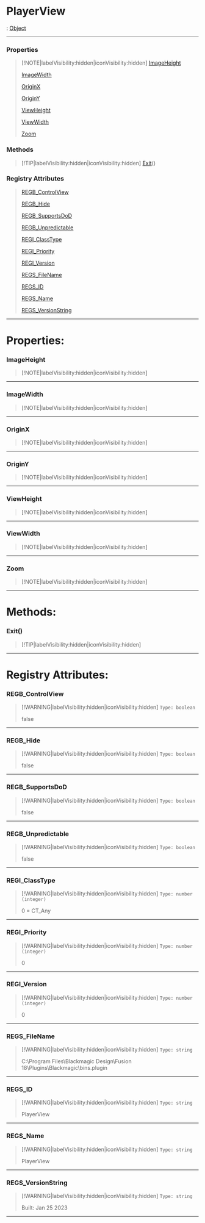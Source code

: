 # PlayerView
 : [Object](Object.md)
___
### Properties  
> [!NOTE|labelVisibility:hidden|iconVisibility:hidden]
> [ImageHeight](#ImageHeight)
>
> [ImageWidth](#ImageWidth)
>
> [OriginX](#OriginX)
>
> [OriginY](#OriginY)
>
> [ViewHeight](#ViewHeight)
>
> [ViewWidth](#ViewWidth)
>
> [Zoom](#Zoom)
>
### Methods  
> [!TIP|labelVisibility:hidden|iconVisibility:hidden]
> [Exit](#Exit)()
>
### Registry Attributes
> [REGB_ControlView](#REGB_ControlView)
>
> [REGB_Hide](#REGB_Hide)
>
> [REGB_SupportsDoD](#REGB_SupportsDoD)
>
> [REGB_Unpredictable](#REGB_Unpredictable)
>
> [REGI_ClassType](#REGI_ClassType)
>
> [REGI_Priority](#REGI_Priority)
>
> [REGI_Version](#REGI_Version)
>
> [REGS_FileName](#REGS_FileName)
>
> [REGS_ID](#REGS_ID)
>
> [REGS_Name](#REGS_Name)
>
> [REGS_VersionString](#REGS_VersionString)
>
___

# Properties: <!-- {docsify-ignore} -->

### ImageHeight
> [!NOTE|labelVisibility:hidden|iconVisibility:hidden]
___

### ImageWidth
> [!NOTE|labelVisibility:hidden|iconVisibility:hidden]
___

### OriginX
> [!NOTE|labelVisibility:hidden|iconVisibility:hidden]
___

### OriginY
> [!NOTE|labelVisibility:hidden|iconVisibility:hidden]
___

### ViewHeight
> [!NOTE|labelVisibility:hidden|iconVisibility:hidden]
___

### ViewWidth
> [!NOTE|labelVisibility:hidden|iconVisibility:hidden]
___

### Zoom
> [!NOTE|labelVisibility:hidden|iconVisibility:hidden]
___


# Methods: <!-- {docsify-ignore} -->

### Exit()
> [!TIP|labelVisibility:hidden|iconVisibility:hidden]
___


# Registry Attributes: <!-- {docsify-ignore} -->

### REGB_ControlView
> [!WARNING|labelVisibility:hidden|iconVisibility:hidden]
> `Type: boolean`
>
> false
>
___

### REGB_Hide
> [!WARNING|labelVisibility:hidden|iconVisibility:hidden]
> `Type: boolean`
>
> false
>
___

### REGB_SupportsDoD
> [!WARNING|labelVisibility:hidden|iconVisibility:hidden]
> `Type: boolean`
>
> false
>
___

### REGB_Unpredictable
> [!WARNING|labelVisibility:hidden|iconVisibility:hidden]
> `Type: boolean`
>
> false
>
___

### REGI_ClassType
> [!WARNING|labelVisibility:hidden|iconVisibility:hidden]
> `Type: number (integer)`
>
> 0 = CT_Any
>
___

### REGI_Priority
> [!WARNING|labelVisibility:hidden|iconVisibility:hidden]
> `Type: number (integer)`
>
> 0
>
___

### REGI_Version
> [!WARNING|labelVisibility:hidden|iconVisibility:hidden]
> `Type: number (integer)`
>
> 0
>
___

### REGS_FileName
> [!WARNING|labelVisibility:hidden|iconVisibility:hidden]
> `Type: string`
>
> C:\Program Files\Blackmagic Design\Fusion 18\Plugins\Blackmagic\bins.plugin
>
___

### REGS_ID
> [!WARNING|labelVisibility:hidden|iconVisibility:hidden]
> `Type: string`
>
> PlayerView
>
___

### REGS_Name
> [!WARNING|labelVisibility:hidden|iconVisibility:hidden]
> `Type: string`
>
> PlayerView
>
___

### REGS_VersionString
> [!WARNING|labelVisibility:hidden|iconVisibility:hidden]
> `Type: string`
>
> Built: Jan 25 2023
>
___

